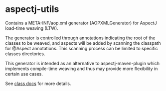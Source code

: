 # aspectj-utils

Contains a META-INF/aop.xml generator (AOPXMLGenerator) for AspectJ load-time weaving (LTW).

The generator is controlled through annotations indicating the root
of the classes to be weaved, and aspects will be added by scanning
the classpath for @Aspect annotations. This scanning process can be limited
to specific classes directories.

This generator is intended as an alternative to aspectj-maven-plugin which
implements compile-time weaving and thus may provide more flexibility in
certain use cases.

See [class docs](aspectj-ltw-configurator/src/main/java/com/github/jjYBdx4IL/aspectj/utils/AOPXMLGenerator.java) for more details.

